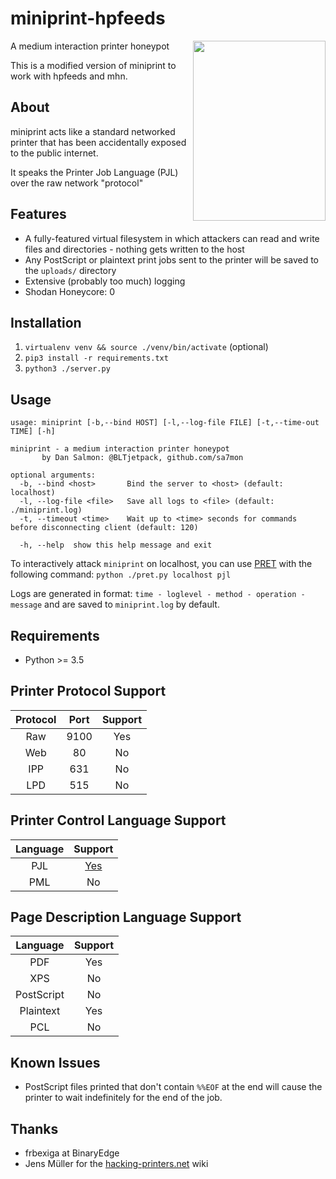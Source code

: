 # miniprint-hpfeeds



<img align="right" width="212" height="288" src="https://user-images.githubusercontent.com/3712226/54886937-78f7b180-4e5b-11e9-8ccc-18716f2b5a3b.png">

A medium interaction printer honeypot

This is a modified version of miniprint to work with hpfeeds and mhn.

## About 

miniprint acts like a standard networked printer that has been accidentally exposed to the public internet. 

It speaks the Printer Job Language (PJL) over the raw network "protocol"

## Features
* A fully-featured virtual filesystem in which attackers can read and write files and directories - nothing gets written to the host
* Any PostScript or plaintext print jobs sent to the printer will be saved to the `uploads/` directory
* Extensive (probably too much) logging
* Shodan Honeycore: 0

## Installation
1. `virtualenv venv && source ./venv/bin/activate` (optional)
1. `pip3 install -r requirements.txt`
1. `python3 ./server.py`

## Usage
```
usage: miniprint [-b,--bind HOST] [-l,--log-file FILE] [-t,--time-out TIME] [-h]

miniprint - a medium interaction printer honeypot
       by Dan Salmon: @BLTjetpack, github.com/sa7mon 

optional arguments:
  -b, --bind <host>       Bind the server to <host> (default: localhost)
  -l, --log-file <file>   Save all logs to <file> (default: ./miniprint.log)
  -t, --timeout <time>    Wait up to <time> seconds for commands before disconnecting client (default: 120)

  -h, --help  show this help message and exit
```
To interactively attack `miniprint` on localhost, you can use [PRET](https://github.com/RUB-NDS/PRET) with the following command: `python ./pret.py localhost pjl`

Logs are generated in format: `time - loglevel - method - operation - message` and are saved to `miniprint.log` by default.

## Requirements
  * Python >= 3.5

## Printer Protocol Support
| Protocol | Port | Support |
|:--------:|:----:|:-------:|
|    Raw   | 9100 |   Yes   |
|    Web   |  80  |    No   |
|    IPP   |  631 |    No   |
|    LPD   |  515 |    No   |

## Printer Control Language Support
| **Language** | **Support** |
|:------------:|:-----------:|
|      PJL     |      [Yes](https://github.com/sa7mon/miniprint/wiki/PJL-Command-Support)    |
|      PML     |      No     |

## Page Description Language Support
| **Language** | **Support** |
|:------------:|:-----------:|
|      PDF     |      Yes    |
|      XPS     |      No     |
|  PostScript  |      No     |
|   Plaintext  |      Yes    |
|      PCL     |      No     |

## Known Issues
  * PostScript files printed that don't contain `%%EOF` at the end will cause the printer to wait indefinitely for the end of the job.

## Thanks
  * frbexiga at BinaryEdge
  * Jens Müller for the [hacking-printers.net](https://hacking-printers.net/wiki/) wiki
